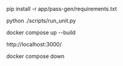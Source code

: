 
pip install -r app/pass-gen/requirements.txt

python ./scripts/run_unit.py

docker compose up --build

http://localhost:3000/



docker compose down